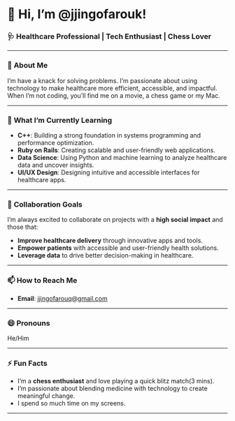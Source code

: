 # 👋 Hi, I’m **@jjingofarouk**!

### 🩺 **Healthcare Professional | Tech Enthusiast | Chess Lover**

---

### 👀 **About Me**
I’m have a knack for solving problems. I’m passionate about using technology to make healthcare more efficient, accessible, and impactful. When I’m not  coding, you’ll  find me on a movie, a chess game or my Mac.

---

### 🌱 **What I’m Currently Learning**
- **C++**: Building a strong foundation in systems programming and performance optimization.
- **Ruby on Rails**: Creating scalable and user-friendly web applications.
- **Data Science**: Using Python and machine learning to analyze healthcare data and uncover insights.
- **UI/UX Design**: Designing intuitive and accessible interfaces for healthcare apps.

---

### 💞️ **Collaboration Goals**
I’m always excited to collaborate on projects  with a **high social impact** and those that:
- **Improve healthcare delivery** through innovative apps and tools.
- **Empower patients** with accessible and user-friendly health solutions.
- **Leverage data** to drive better decision-making in healthcare.

---

### 📫 **How to Reach Me**
- **Email**: [jjingofarouq@gmail.com](mailto:jjingofarouq@gmail.com)

---

### 😄 **Pronouns**
He/Him

---

### ⚡ **Fun Facts**
- I’m a **chess enthusiast** and love playing a quick blitz match(3 mins).
- I’m passionate about blending medicine with technology to create meaningful change.
- I spend so much time on my screens.
---


